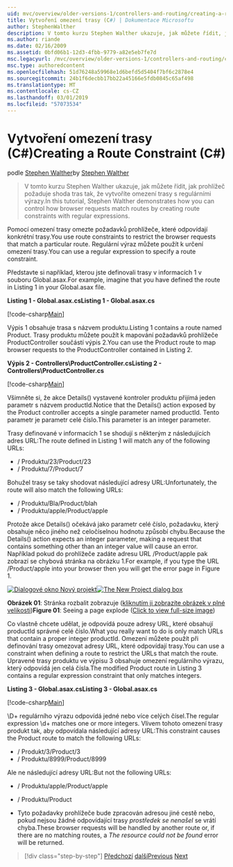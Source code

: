```yaml
---
uid: mvc/overview/older-versions-1/controllers-and-routing/creating-a-route-constraint-cs
title: Vytvoření omezení trasy (C#) | Dokumentace Microsoftu
author: StephenWalther
description: V tomto kurzu Stephen Walther ukazuje, jak můžete řídit, jak prohlížeč požaduje shoda tras tak, že vytvoříte omezení trasy s regulárními výrazy.
ms.author: riande
ms.date: 02/16/2009
ms.assetid: 0bfd06b1-12d3-4fbb-9779-a82e5eb7fe7d
msc.legacyurl: /mvc/overview/older-versions-1/controllers-and-routing/creating-a-route-constraint-cs
msc.type: authoredcontent
ms.openlocfilehash: 51d76248a59968e1d6befd5d5404f7bf6c2878e4
ms.sourcegitcommit: 24b1f6decbb17bb22a45166e5fdb0845c65af498
ms.translationtype: MT
ms.contentlocale: cs-CZ
ms.lasthandoff: 03/01/2019
ms.locfileid: "57073534"
---
```

<a name="creating-a-route-constraint-c"></a><span data-ttu-id="d77eb-103">Vytvoření omezení trasy (C#)</span><span class="sxs-lookup"><span data-stu-id="d77eb-103">Creating a Route Constraint (C#)</span></span>
====================
<span data-ttu-id="d77eb-104">podle [Stephen Walther](https://github.com/StephenWalther)</span><span class="sxs-lookup"><span data-stu-id="d77eb-104">by [Stephen Walther](https://github.com/StephenWalther)</span></span>

> <span data-ttu-id="d77eb-105">V tomto kurzu Stephen Walther ukazuje, jak můžete řídit, jak prohlížeč požaduje shoda tras tak, že vytvoříte omezení trasy s regulárními výrazy.</span><span class="sxs-lookup"><span data-stu-id="d77eb-105">In this tutorial, Stephen Walther demonstrates how you can control how browser requests match routes by creating route constraints with regular expressions.</span></span>


<span data-ttu-id="d77eb-106">Pomocí omezení trasy omezte požadavků prohlížeče, které odpovídají konkrétní trasy.</span><span class="sxs-lookup"><span data-stu-id="d77eb-106">You use route constraints to restrict the browser requests that match a particular route.</span></span> <span data-ttu-id="d77eb-107">Regulární výraz můžete použít k určení omezení trasy.</span><span class="sxs-lookup"><span data-stu-id="d77eb-107">You can use a regular expression to specify a route constraint.</span></span>

<span data-ttu-id="d77eb-108">Představte si například, kterou jste definovali trasy v informacích 1 v souboru Global.asax.</span><span class="sxs-lookup"><span data-stu-id="d77eb-108">For example, imagine that you have defined the route in Listing 1 in your Global.asax file.</span></span>

<span data-ttu-id="d77eb-109">**Listing 1 - Global.asax.cs**</span><span class="sxs-lookup"><span data-stu-id="d77eb-109">**Listing 1 - Global.asax.cs**</span></span>

[!code-csharp[Main](creating-a-route-constraint-cs/samples/sample1.cs)]

<span data-ttu-id="d77eb-110">Výpis 1 obsahuje trasa s názvem produktu.</span><span class="sxs-lookup"><span data-stu-id="d77eb-110">Listing 1 contains a route named Product.</span></span> <span data-ttu-id="d77eb-111">Trasy produktu můžete použít k mapování požadavků prohlížeče ProductController součástí výpis 2.</span><span class="sxs-lookup"><span data-stu-id="d77eb-111">You can use the Product route to map browser requests to the ProductController contained in Listing 2.</span></span>

<span data-ttu-id="d77eb-112">**Výpis 2 - Controllers\ProductController.cs**</span><span class="sxs-lookup"><span data-stu-id="d77eb-112">**Listing 2 - Controllers\ProductController.cs**</span></span>

[!code-csharp[Main](creating-a-route-constraint-cs/samples/sample2.cs)]

<span data-ttu-id="d77eb-113">Všimněte si, že akce Details() vystavené kontroler produktu přijímá jeden parametr s názvem productId.</span><span class="sxs-lookup"><span data-stu-id="d77eb-113">Notice that the Details() action exposed by the Product controller accepts a single parameter named productId.</span></span> <span data-ttu-id="d77eb-114">Tento parametr je parametr celé číslo.</span><span class="sxs-lookup"><span data-stu-id="d77eb-114">This parameter is an integer parameter.</span></span>

<span data-ttu-id="d77eb-115">Trasy definované v informacích 1 se shodují s některým z následujících adres URL:</span><span class="sxs-lookup"><span data-stu-id="d77eb-115">The route defined in Listing 1 will match any of the following URLs:</span></span>

- <span data-ttu-id="d77eb-116">/ Produktu/23</span><span class="sxs-lookup"><span data-stu-id="d77eb-116">/Product/23</span></span>
- <span data-ttu-id="d77eb-117">/ Produktu/7</span><span class="sxs-lookup"><span data-stu-id="d77eb-117">/Product/7</span></span>

<span data-ttu-id="d77eb-118">Bohužel trasy se taky shodovat následující adresy URL:</span><span class="sxs-lookup"><span data-stu-id="d77eb-118">Unfortunately, the route will also match the following URLs:</span></span>

- <span data-ttu-id="d77eb-119">/ Produktu/Bla</span><span class="sxs-lookup"><span data-stu-id="d77eb-119">/Product/blah</span></span>
- <span data-ttu-id="d77eb-120">/ Produktu/apple</span><span class="sxs-lookup"><span data-stu-id="d77eb-120">/Product/apple</span></span>

<span data-ttu-id="d77eb-121">Protože akce Details() očekává jako parametr celé číslo, požadavku, který obsahuje něco jiného než celočíselnou hodnotu způsobí chybu.</span><span class="sxs-lookup"><span data-stu-id="d77eb-121">Because the Details() action expects an integer parameter, making a request that contains something other than an integer value will cause an error.</span></span> <span data-ttu-id="d77eb-122">Například pokud do prohlížeče zadáte adresu URL /Product/apple pak zobrazí se chybová stránka na obrázku 1.</span><span class="sxs-lookup"><span data-stu-id="d77eb-122">For example, if you type the URL /Product/apple into your browser then you will get the error page in Figure 1.</span></span>


<span data-ttu-id="d77eb-123">[![Dialogové okno Nový projekt](creating-a-route-constraint-cs/_static/image1.jpg)](creating-a-route-constraint-cs/_static/image1.png)</span><span class="sxs-lookup"><span data-stu-id="d77eb-123">[![The New Project dialog box](creating-a-route-constraint-cs/_static/image1.jpg)](creating-a-route-constraint-cs/_static/image1.png)</span></span>

<span data-ttu-id="d77eb-124">**Obrázek 01**: Stránka rozbalit zobrazuje ([kliknutím ji zobrazíte obrázek v plné velikosti](creating-a-route-constraint-cs/_static/image2.png))</span><span class="sxs-lookup"><span data-stu-id="d77eb-124">**Figure 01**: Seeing a page explode ([Click to view full-size image](creating-a-route-constraint-cs/_static/image2.png))</span></span>


<span data-ttu-id="d77eb-125">Co vlastně chcete udělat, je odpovídá pouze adresy URL, které obsahují productId správné celé číslo.</span><span class="sxs-lookup"><span data-stu-id="d77eb-125">What you really want to do is only match URLs that contain a proper integer productId.</span></span> <span data-ttu-id="d77eb-126">Omezení můžete použít při definování trasy omezovat adresy URL, které odpovídají trasy.</span><span class="sxs-lookup"><span data-stu-id="d77eb-126">You can use a constraint when defining a route to restrict the URLs that match the route.</span></span> <span data-ttu-id="d77eb-127">Upravené trasy produktu ve výpisu 3 obsahuje omezení regulárního výrazu, který odpovídá jen celá čísla.</span><span class="sxs-lookup"><span data-stu-id="d77eb-127">The modified Product route in Listing 3 contains a regular expression constraint that only matches integers.</span></span>

<span data-ttu-id="d77eb-128">**Listing 3 - Global.asax.cs**</span><span class="sxs-lookup"><span data-stu-id="d77eb-128">**Listing 3 - Global.asax.cs**</span></span>

[!code-csharp[Main](creating-a-route-constraint-cs/samples/sample3.cs)]

<span data-ttu-id="d77eb-129">\D+ regulárního výrazu odpovídá jedné nebo více celých čísel.</span><span class="sxs-lookup"><span data-stu-id="d77eb-129">The regular expression \d+ matches one or more integers.</span></span> <span data-ttu-id="d77eb-130">Vlivem tohoto omezení trasy produkt tak, aby odpovídala následující adresy URL:</span><span class="sxs-lookup"><span data-stu-id="d77eb-130">This constraint causes the Product route to match the following URLs:</span></span>

- <span data-ttu-id="d77eb-131">/ Produkt/3</span><span class="sxs-lookup"><span data-stu-id="d77eb-131">/Product/3</span></span>
- <span data-ttu-id="d77eb-132">/ Produktu/8999</span><span class="sxs-lookup"><span data-stu-id="d77eb-132">/Product/8999</span></span>

<span data-ttu-id="d77eb-133">Ale ne následující adresy URL:</span><span class="sxs-lookup"><span data-stu-id="d77eb-133">But not the following URLs:</span></span>

- <span data-ttu-id="d77eb-134">/ Produktu/apple</span><span class="sxs-lookup"><span data-stu-id="d77eb-134">/Product/apple</span></span>
- <span data-ttu-id="d77eb-135">/ Produktu</span><span class="sxs-lookup"><span data-stu-id="d77eb-135">/Product</span></span>

- <span data-ttu-id="d77eb-136">Tyto požadavky prohlížeče bude zpracován adresou jiné cestě nebo, pokud nejsou žádné odpovídající trasy *prostředek se nenašel* se vrátí chyba.</span><span class="sxs-lookup"><span data-stu-id="d77eb-136">These browser requests will be handled by another route or, if there are no matching routes, a *The resource could not be found* error will be returned.</span></span>

> [!div class="step-by-step"]
> <span data-ttu-id="d77eb-137">[Předchozí](creating-custom-routes-cs.md)
> [další](creating-a-custom-route-constraint-cs.md)</span><span class="sxs-lookup"><span data-stu-id="d77eb-137">[Previous](creating-custom-routes-cs.md)
[Next](creating-a-custom-route-constraint-cs.md)</span></span>
